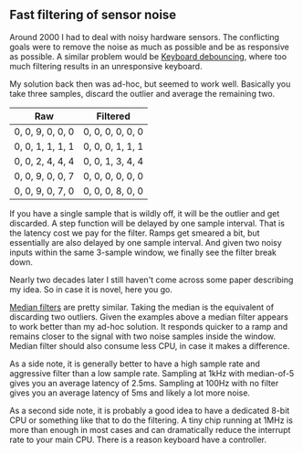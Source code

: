 Fast filtering of sensor noise
------------------------------

Around 2000 I had to deal with noisy hardware sensors.  The
conflicting goals were to remove the noise as much as possible and be
as responsive as possible.  A similar problem would be [Keyboard
debouncing](https://en.wikipedia.org/wiki/Keyboard_technology#Debouncing),
where too much filtering results in an unresponsive keyboard.

My solution back then was ad-hoc, but seemed to work well.  Basically
you take three samples, discard the outlier and average the remaining
two.

| Raw			| Filtered		|
| ---------------------	| ---------------------	|
| 0, 0, 9, 0, 0, 0	| 0, 0, 0, 0, 0, 0	|
| 0, 0, 1, 1, 1, 1	| 0, 0, 0, 1, 1, 1	|
| 0, 0, 2, 4, 4, 4	| 0, 0, 1, 3, 4, 4	|
| 0, 0, 9, 0, 0, 7	| 0, 0, 0, 0, 0, 0	|
| 0, 0, 9, 0, 7, 0	| 0, 0, 0, 8, 0, 0	|

If you have a single sample that is wildly off, it will be the outlier
and get discarded.  A step function will be delayed by one sample
interval.  That is the latency cost we pay for the filter.  Ramps get
smeared a bit, but essentially are also delayed by one sample
interval.  And given two noisy inputs within the same 3-sample window,
we finally see the filter break down.

Nearly two decades later I still haven't come across some paper
describing my idea.  So in case it is novel, here you go.

[Median filters](https://en.wikipedia.org/wiki/Median_filter) are
pretty similar.  Taking the median is the equivalent of discarding two
outliers.  Given the examples above a median filter appears to work
better than my ad-hoc solution.  It responds quicker to a ramp and
remains closer to the signal with two noise samples inside the window.
Median filter should also consume less CPU, in case it makes a
difference.

As a side note, it is generally better to have a high sample rate and
aggressive filter than a low sample rate.  Sampling at 1kHz with
median-of-5 gives you an average latency of 2.5ms.  Sampling at 100Hz
with no filter gives you an average latency of 5ms and likely a lot
more noise.

As a second side note, it is probably a good idea to have a dedicated
8-bit CPU or something like that to do the filtering.  A tiny chip
running at 1MHz is more than enough in most cases and can dramatically
reduce the interrupt rate to your main CPU.  There is a reason
keyboard have a controller.
